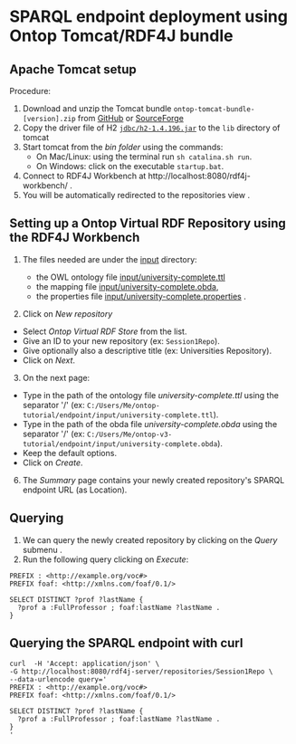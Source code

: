 SPARQL endpoint deployment using Ontop Tomcat/RDF4J bundle
==========================================================

## Apache Tomcat setup

Procedure:

1. Download and unzip the Tomcat bundle `ontop-tomcat-bundle-[version].zip` from [GitHub](https://github.com/ontop/ontop/releases) or [SourceForge](https://sourceforge.net/projects/ontop4obda/files/)
2. Copy the driver file of H2 [`jdbc/h2-1.4.196.jar`](jdbc/h2-1.4.196.jar) to the `lib` directory of tomcat  
3. Start tomcat from the *bin folder* using the commands: 
	* On Mac/Linux: using the terminal run `sh catalina.sh run`.
	* On Windows: click on the executable `startup.bat`.
4. Connect to RDF4J Workbench at http://localhost:8080/rdf4j-workbench/ .
5. You will be automatically redirected to the repositories view .

## Setting up a Ontop Virtual RDF Repository using the RDF4J Workbench

1. The files needed are under the [input](input) directory:
	- the OWL ontology file [input/university-complete.ttl](input/university-complete.ttl)
	- the mapping file [input/university-complete.obda](input/university-complete.obda),  
	- the properties file [input/university-complete.properties](input/university-complete.properties) .

2. Click on *New repository*
  * Select *Ontop Virtual RDF Store* from the list.
  * Give an ID to your new repository (ex: `Session1Repo`).
  * Give optionally also a descriptive title (ex: Universities Repository).
  * Click on *Next*.

3. On the next page:
  * Type in the path of the ontology file *university-complete.ttl* using the separator '/' (ex: `C:/Users/Me/ontop-tutorial/endpoint/input/university-complete.ttl`).
  * Type in the path of the obda file *university-complete.obda* using the separator '/' (ex: `C:/Users/Me/ontop-v3-tutorial/endpoint/input/university-complete.obda`).
  * Keep the default options.
  * Click on *Create*.

6. The *Summary* page contains your newly created repository's SPARQL endpoint URL (as Location).

## Querying 

1. We can query the newly created repository by clicking on the *Query* submenu .
2. Run the following query clicking on *Execute*:

```sparql
PREFIX : <http://example.org/voc#>
PREFIX foaf: <http://xmlns.com/foaf/0.1/>

SELECT DISTINCT ?prof ?lastName {
  ?prof a :FullProfessor ; foaf:lastName ?lastName .
}
```

## Querying the SPARQL endpoint with curl

```console
curl  -H 'Accept: application/json' \
-G http://localhost:8080/rdf4j-server/repositories/Session1Repo \
--data-urlencode query='
PREFIX : <http://example.org/voc#>
PREFIX foaf: <http://xmlns.com/foaf/0.1/>

SELECT DISTINCT ?prof ?lastName {
  ?prof a :FullProfessor ; foaf:lastName ?lastName .
}
'
```
